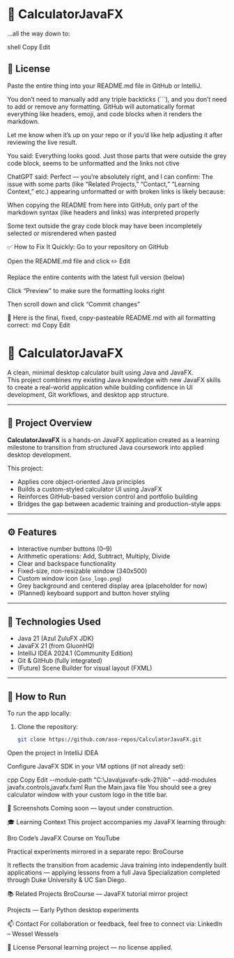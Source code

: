 # 🧮 CalculatorJavaFX
…all the way down to:

shell
Copy
Edit
## 📄 License
Paste the entire thing into your README.md file in GitHub or IntelliJ.

You don’t need to manually add any triple backticks (```), and you don’t need to add or remove any formatting. GitHub will automatically format everything like headers, emoji, and code blocks when it renders the markdown.

Let me know when it’s up on your repo or if you’d like help adjusting it after reviewing the live result.






You said:
Everything looks good. Just those parts that were outside the grey code block, seems to be unformatted and the links not ctive


ChatGPT said:
Perfect — you’re absolutely right, and I can confirm:
The issue with some parts (like “Related Projects,” “Contact,” “Learning Context,” etc.) appearing unformatted or with broken links is likely because:

When copying the README from here into GitHub, only part of the markdown syntax (like headers and links) was interpreted properly

Some text outside the gray code block may have been incompletely selected or misrendered when pasted

✅ How to Fix It Quickly:
Go to your repository on GitHub

Open the README.md file and click ✏️ Edit

Replace the entire contents with the latest full version (below)

Click “Preview” to make sure the formatting looks right

Then scroll down and click “Commit changes”

🔁 Here is the final, fixed, copy-pasteable README.md with all formatting correct:
md
Copy
Edit
# 🧮 CalculatorJavaFX

A clean, minimal desktop calculator built using Java and JavaFX.  
This project combines my existing Java knowledge with new JavaFX skills to create a real-world application while building confidence in UI development, Git workflows, and desktop app structure.

---

## 🎯 Project Overview

**CalculatorJavaFX** is a hands-on JavaFX application created as a learning milestone to transition from structured Java coursework into applied desktop development.

This project:
- Applies core object-oriented Java principles
- Builds a custom-styled calculator UI using JavaFX
- Reinforces GitHub-based version control and portfolio building
- Bridges the gap between academic training and production-style apps

---

## ⚙️ Features

- Interactive number buttons (0–9)
- Arithmetic operations: Add, Subtract, Multiply, Divide
- Clear and backspace functionality
- Fixed-size, non-resizable window (340x500)
- Custom window icon (`aso_logo.png`)
- Grey background and centered display area (placeholder for now)
- (Planned) keyboard support and button hover styling

---

## 🧰 Technologies Used

- Java 21 (Azul ZuluFX JDK)
- JavaFX 21 (from GluonHQ)
- IntelliJ IDEA 2024.1 (Community Edition)
- Git & GitHub (fully integrated)
- (Future) Scene Builder for visual layout (FXML)

---

## 🚀 How to Run

To run the app locally:

1. Clone the repository:
   ```bash
   git clone https://github.com/aso-repos/CalculatorJavaFX.git
Open the project in IntelliJ IDEA

Configure JavaFX SDK in your VM options (if not already set):

cpp
Copy
Edit
--module-path "C:\Java\javafx-sdk-21\lib" --add-modules javafx.controls,javafx.fxml
Run the Main.java file
You should see a grey calculator window with your custom logo in the title bar.

📸 Screenshots
Coming soon — layout under construction.

🎓 Learning Context
This project accompanies my JavaFX learning through:

Bro Code’s JavaFX Course on YouTube

Practical experiments mirrored in a separate repo: BroCourse

It reflects the transition from academic Java training into independently built applications — applying lessons from a full Java Specialization completed through Duke University & UC San Diego.

📚 Related Projects
BroCourse — JavaFX tutorial mirror project

Projects — Early Python desktop experiments

📫 Contact
For collaboration or feedback, feel free to connect via:
LinkedIn – Wessel Wessels

📄 License
Personal learning project — no license applied.
